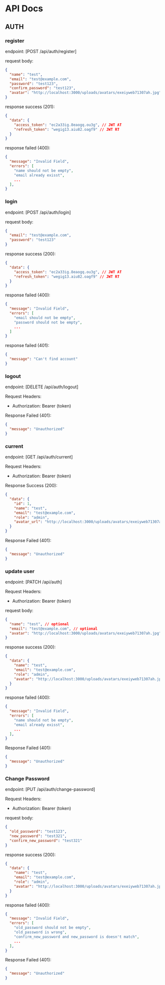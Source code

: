 # API Docs

## AUTH

### register

endpoint: [POST /api/auth/register]

request body:

```json
{
  "name": "test",
  "email": "test@example.com",
  "password": "test123",
  "confirm_password": "test123",
  "avatar": "http://localhost:3000/uploads/avatars/exeiyweb71307ah.jpg" // nullable
}
```

response success (201):

```json
{
  "data": {
    "access_token": "ec2a33ig.8eaogq.ou3g", // JWT AT
    "refresh_token": "wegig13.aiu82.oagf9" // JWT RT
  }
}
```

response failed (400):

```json
{
  "message": "Invalid Field",
  "errors": [
    "name should not be empty",
    "email already exisst",
    ...
  ],
}
```

### login

endpoint: [POST /api/auth/login]

request body:

```json
{
  "email": "test@example.com",
  "password": "test123"
}
```

response success (200):

```json
{
  "data": {
    "access_token": "ec2a33ig.8eaogq.ou3g", // JWT AT
    "refresh_token": "wegig13.aiu82.oagf9" // JWT RT
  }
}
```

response failed (400):

```json
{
  "message": "Invalid Field",
  "errors": [
    "email should not be empty",
    "password should not be empty",
    ...
  ]
}
```

response failed (401):

```json
{
  "message": "Can't find account"
}
```

### logout

endpoint: [DELETE /api/auth/logout]

Request Headers:

- Authorization: Bearer (token)

Response Failed (401):

```json
{
  "message": "Unauthorized"
}
```

### current

endpoint: [GET /api/auth/current]

Request Headers:

- Authorization: Bearer (token)

Response Success (200):

```json
{
  "data": {
    "id": 1,
    "name": "test",
    "email": "test@example.com",
    "role": "admin",
    "avatar_url": "http://localhost:3000/uploads/avatars/exeiyweb71307ah.jpg" // nullable
  }
}
```

Response Failed (401):

```json
{
  "message": "Unauthorized"
}
```

### update user

endpoint: [PATCH /api/auth]

Request Headers:

- Authorization: Bearer (token)

request body:

```json
{
  "name": "test", // optional
  "email": "test@example.com", // optional
  "avatar": "http://localhost:3000/uploads/avatars/exeiyweb71307ah.jpg" // optional
}
```

response success (200):

```json
{
  "data": {
    "name": "test",
    "email": "test@example.com",
    "role": "admin",
    "avatar": "http://localhost:3000/uploads/avatars/exeiyweb71307ah.jpg" // nullable
  }
}
```

response failed (400):

```json
{
  "message": "Invalid Field",
  "errors": [
    "name should not be empty",
    "email already exisst",
    ...
  ],
}
```

Response Failed (401):

```json
{
  "message": "Unauthorized"
}
```

### Change Password

endpoint: [PUT /api/auth/change-password]

Request Headers:

- Authorization: Bearer (token)

request body:

```json
{
  "old_password": "test123",
  "new_password": "test321",
  "confirm_new_password": "test321"
}
```

response success (200):

```json
{
  "data": {
    "name": "test",
    "email": "test@example.com",
    "role": "admin",
    "avatar": "http://localhost:3000/uploads/avatars/exeiyweb71307ah.jpg" // nullable
  }
}
```

response failed (400):

```json
{
  "message": "Invalid Field",
  "errors": [
    "old_password should not be empty",
    "old_password is wrong",
    "confirm_new_password and new_password is doesn't match",
    ...
  ],
}
```

Response Failed (401):

```json
{
  "message": "Unauthorized"
}
```
